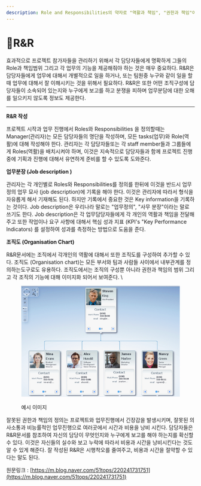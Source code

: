 ```yaml
---
description: Role and Responsibilities의 약자로 "역활과 책임", "권한과 책임"이라는 뜻을 가지고 있다.
---
```


# R\&R

효과적으로 프로젝트 참가자들을 관리하기 위해서 각 담당자들에게 명확하게 그들의 Role과 책임범위 그리고 각 업무의 기능을 제공해줘야 하는 것은 매우 중요하다. R\&R은 담당자들에게 업무에 대해서 개별적으로 일을 하거나, 또는 팀원중 누구와 같이 일을 할때 업무에 대해서 잘 이해시키는 것을 위해서 필요하다. R\&R은 또한 어떤 조직구성에 담당자들이 소속되어 있는지와 누구에게 보고를 하고 분쟁을 피하며 업무분담에 대한 오해를 일으키지 않도록 정보도 제공한다.

****

**R\&R 작성**

프로젝트 시작과 업무 진행에서 Roles와 Responsibilities 을 정의할때는  Manager(관리자)는 모든 담당자들의 명단을 작성하며, 모든 tasks(업무)와 Role(역활)에 대해 작성해야 한다.   관리자는 각 담당자들또는 각 staff member들과 그룹들에게 Roles(역활)을 배치시켜야 하며, 이것은 지속적으로 담당자들과 함께 프로젝트 진행중에 기획과 진행에 대해서 유연하게 준비를 할 수 있도록 도와준다.&#x20;

**업무분장 (Job description )**

관리자는 각 개인별로 Roles와 Responsibilities를 정의를 한뒤에 이것을 반드시  업무정의 업무 묘사 (job description)에 기록을 해야 한다. 이것은 관리자에 따라서 형식을 자유롭게 해서 기재해도 된다.  하지만 기록에서 중요한 것은 Key information을 기록하는 것이다.  Job description은 우리나라 말로는 "업무정의", "사무 분장"이라는 말로 쓰기도 한다.  Job description은 각 업무담당자들에게 각 개인의 역활과 책임을 전달해주고 또한 작업이나 요구 사항에 대해서 핵심 성과 지표 (KPI's "Key Performance Indicators) 를 설정하여  성과를 측정하는 방법으로 도움을 준다.&#x20;

**조직도 (Organisation Chart)**

R\&R문서에는 조직에서 각개인의 역활에 대해서 또한 조직도를 구성하여 추가할 수 있다.  조직도 (Organisation chart)는 모든 부서와 팀과 사람들 사이에서 내부관계를 정의하는도구로도 유용하다.  조직도에서는 조직의 구성뿐 아니라  권한과 책임의 범위 그리고 각 조직의 기능에 대해 이미지화 되어서 보여준다.  \


<figure><img src="../../.gitbook/assets/image (1).png" alt=""><figcaption><p>예시 이미지</p></figcaption></figure>

잘못된 권한과 책임의 정의는 프로젝트와 업무진행에서 긴장감을 발생시키며, 잘못된 의사소통과 비능률적인 업무진행으로 여러곳에서 시간과 비용을 낭비 시킨다. 담당자들은 R\&R문서를 참조하여 자신의 담당이 무엇인지와 누구에게 보고를 해야 하는지를 확신할 수 있다. 이것은 자신들의 실수와 보고 누락에 따라서 비용과 시간을 낭비시킨다는 것도 알 수 있게 해준다. 잘 작성된 R\&R은 시행착오를 줄여주고, 비용과 시간을 절약할 수 있다는 말도 된다.

원문링크 : [https://m.blog.naver.com/51tops/220241731751](https://m.blog.naver.com/51tops/220241731751)
